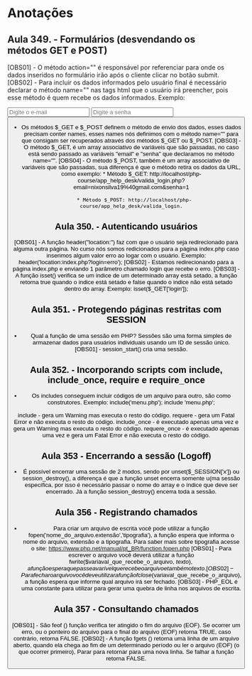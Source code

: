 # Anotações
## Aula 349. - Formulários (desvendando os métodos GET e POST)
[OBS01] - O método action="" é responsável por referenciar para onde os dados inseridos no formulário irão após o cliente clicar no botão submit.
[OBS02] - Para incluir os dados informados pelo usuário final é necessário declarar o método name="" nas tags html que o usuário irá preencher, pois esse método é quem recebe os dados informados.
Exemplo:
    <form action="http://localhost/php-course/app_help_desk/valida_login.php ou somente valida_login.php" method="post">
        <input name="email" type="email" placeholder="Digite o e-mail">
        <input name="senha" type="password" placeholder="Digite a senha">
        <button type="submit">
    </form>
- Os métodos $_GET e $_POST definem o método de envio dos dados, esses dados precisam conter names, esses names nós definimos com o método name="" para que consigam ser recuperados através dos métodos $_GET ou $_POST.
[OBS03] - O método $_GET, é um array associativo de variáveis que são passadas, no caso está sendo passado as variáveis "email" e "senha" que declaramos no método name="". 
[OBS04] - O método $_POST, também é um array associativo de variáveis que são passadas, sua diferença é que o método retira os dados da URL, como exemplo:
        * Método $_GET: http://localhost/php-course/app_help_desk/valida_login.php?email=nixonsilva19%40gmail.com&senha=1

        * Método $_POST: http://localhost/php-course/app_help_desk/valida_login.

## Aula 350. - Autenticando usuários
[OBS01] - A função header("location:") faz com que o usuário seja redirecionado para alguma outra página. 
No curso nós somos redicionados para a página index.php caso inserimos algum valor erro ao logar com o usuário.
Exemplo:
    header('location:index.php?login=erro');
[OBS02] - Estamos redirecionando para a página index.php e enviando 1 parâmetro chamado login que recebe o erro.
[OBS03] - A função isset() verifica se um indice de um determinado array está setado, a função retorna true quando o indice está setado e false quando o indice não está setado dentro do array.
Exemplo:
    isset($_GET['login']);

## Aula 351. - Protegendo páginas restritas com SESSION
- Qual a função de uma sessão em PHP?
Sessões são uma forma simples de armazenar dados para usuários individuais usando um ID de sessão único.
[OBS01] - session_start() cria uma sessão.

## Aula 352. - Incorporando scripts com include, include_once, require e require_once
- Os includes conseguem incluir códigos de um arquivo para outro, são como construtores.
Exemplo:
    include('menu.php');
    include 'menu.php';

include - gera um Warning mas executa o resto do código.
requere - gera um Fatal Error e não executa o resto do código.
include_once - é executado apenas uma vez e gera um Warning mas executa o resto do código.
requere_once - é executado apenas uma vez e gera um Fatal Error e não executa o resto do código.

## Aula 353 - Encerrando a sessão (Logoff)
- É possível encerrar uma sessão de 2 modos, sendo por unset($_SESSION['x']) ou session_destroy(), a diferença é que a função unset encerra somente u(ma sessão específica, por isso é necessário passar o nome do array e o índice que deve ser encerrado. Já a função session_destroy() encerra toda a sessão.

## Aula 356 - Registrando chamados
- Para criar um arquivo de escrita você pode utilizar a função fopen('nome_do_arquivo.extensão','tipografia'), a função espera que informa o nome do arquivo, extensão e a tipografia. Para saber mais sobre tipografia acesse o site: https://www.php.net/manual/pt_BR/function.fopen.php
[OBS01] - Para escrever o arquivo você deverá utilizar a função fwrite($variaval_que_recebe_o_arquivo, $texto), a função espera que passe a varível que recebe o arquivo e também o texto.
[OBS02] - Para fechar o arquivo você deve utilizar a função fclose($variaval_que_recebe_o_arquivo), a função espera que informe qual arquivo irá ser fechado.
[OBS03] - PHP_EOL é uma constante para utilizar para gerar uma quebra de linha nos arquivos de escrita.

## Aula 357 - Consultando chamados
[OBS01] - São feof () função verifica ter atingido o fim do arquivo (EOF). Se ocorrer um erro, ou o ponteiro do arquivo para o final do arquivo (EOF) retorna TRUE, caso contrário, retorna FALSE.
[OBS02] - A função fgets () retorna uma linha de um arquivo aberto, quando ela chega ao fim de um determinado período ou ler o arquivo (EOF) (o que ocorrer primeiro), Parar para retornar para uma nova linha. Se falhar a função retorna FALSE.